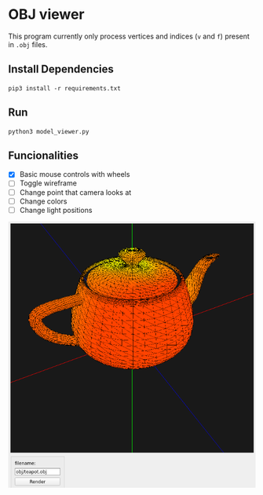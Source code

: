 # OBJ viewer

This program currently only process vertices and indices (`v` and `f`) present in `.obj` files.

## Install Dependencies

```
pip3 install -r requirements.txt
```

## Run

```
python3 model_viewer.py
```

## Funcionalities

- [x] Basic mouse controls with wheels
- [ ] Toggle wireframe
- [ ] Change point that camera looks at
- [ ] Change colors
- [ ] Change light positions

![Classic teapot model displayed with wireframe and coordinate axises](./img/teapot.png)

